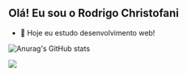 ## Olá! Eu sou o Rodrigo Christofani


- 🌱 Hoje eu estudo desenvolvimento web!

![Anurag's GitHub stats](https://github-readme-stats.vercel.app/api?username=Christofani&show_icons=true&theme=dark)

<div>
    <img src="https://cdn.jsdelivr.net/gh/devicons/devicon/icons/css3/css3-original-wordmark.svg" />
    <img src="" >
  </div>
